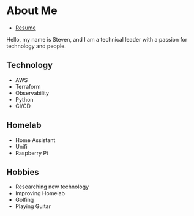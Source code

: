 # About Me

- [Resume](https://registry.jsonresume.org/stevejoluc)

Hello, my name is Steven, and I am a technical leader with a passion for technology and people.


## Technology
- AWS
- Terraform
- Observability
- Python
- CI/CD

## Homelab
- Home Assistant
- Unifi
- Raspberry Pi

## Hobbies
- Researching new technology
- Improving Homelab
- Golfing
- Playing Guitar
